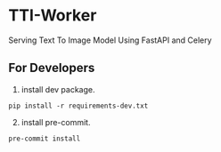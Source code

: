 # TTI-Worker

Serving Text To Image Model Using FastAPI and Celery

## For Developers

1. install dev package.

```shell
pip install -r requirements-dev.txt
```

2. install pre-commit.

```shell
pre-commit install
```
